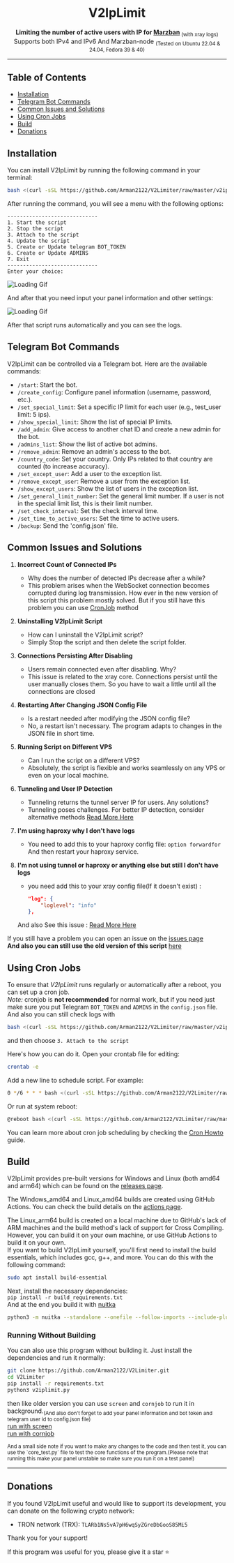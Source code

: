 <center>

# V2IpLimit

<b>Limiting the number of active users with IP for [Marzban](https://github.com/Gozargah/Marzban)</b><sub> (with xray logs)</sub><br>
Supports both IPv4 and IPv6 And Marzban-node
<sub>(Tested on Ubuntu 22.04 & 24.04, Fedora 39 & 40)</sub>

</center>

<hr>

## Table of Contents

- [Installation](#installation)
- [Telegram Bot Commands](#telegram-bot-commands)
- [Common Issues and Solutions](#common-issues-and-solutions)
- [Using Cron Jobs](#using-cron-jobs)
- [Build](#build)
- [Donations](#donations)

## Installation

You can install V2IpLimit by running the following command in your terminal:

```bash
bash <(curl -sSL https://github.com/Arman2122/V2Limiter/raw/master/v2iplimit.sh)
```

After running the command, you will see a menu with the following options:

```
-----------------------------
1. Start the script
2. Stop the script
3. Attach to the script
4. Update the script
5. Create or Update telegram BOT_TOKEN
6. Create or Update ADMINS
7. Exit
-----------------------------
Enter your choice:
```

![Loading Gif](readme_files/1.gif)

And after that you need input your panel information and other settings:

![Loading Gif](readme_files/1.png)

After that script runs automatically and you can see the logs.

## Telegram Bot Commands

V2IpLimit can be controlled via a Telegram bot. Here are the available commands:

- `/start`: Start the bot.
- `/create_config`: Configure panel information (username, password, etc.).
- `/set_special_limit`: Set a specific IP limit for each user (e.g., test_user limit: 5 ips).
- `/show_special_limit`: Show the list of special IP limits.
- `/add_admin`: Give access to another chat ID and create a new admin for the bot.
- `/admins_list`: Show the list of active bot admins.
- `/remove_admin`: Remove an admin's access to the bot.
- `/country_code`: Set your country. Only IPs related to that country are counted (to increase accuracy).
- `/set_except_user`: Add a user to the exception list.
- `/remove_except_user`: Remove a user from the exception list.
- `/show_except_users`: Show the list of users in the exception list.
- `/set_general_limit_number`: Set the general limit number. If a user is not in the special limit list, this is their limit number.
- `/set_check_interval`: Set the check interval time.
- `/set_time_to_active_users`: Set the time to active users.
- `/backup`: Send the 'config.json' file.

## Common Issues and Solutions

1.  **Incorrect Count of Connected IPs**

    - Why does the number of detected IPs decrease after a while?
    - This problem arises when the WebSocket connection becomes corrupted during log transmission. How ever in the new version of this script this problem mostly solved. But if you still have this problem you can use [CronJob](#using-cron-jobs) method

2.  **Uninstalling V2IpLimit Script**

    - How can I uninstall the V2IpLimit script?
    - Simply Stop the script and then delete the script folder.

3.  **Connections Persisting After Disabling**

    - Users remain connected even after disabling. Why?
    - This issue is related to the xray core. Connections persist until the user manually closes them. So you have to wait a little until all the connections are closed

4.  **Restarting After Changing JSON Config File**

    - Is a restart needed after modifying the JSON config file?
    - No, a restart isn't necessary. The program adapts to changes in the JSON file in short time.

5.  **Running Script on Different VPS**

    - Can I run the script on a different VPS?
    - Absolutely, the script is flexible and works seamlessly on any VPS or even on your local machine.

6.  **Tunneling and User IP Detection**

    - Tunneling returns the tunnel server IP for users. Any solutions?
    - Tunneling poses challenges. For better IP detection, consider alternative methods [Read More Here](https://github.com/Arman2122/V2Limiter/issues/3)

7.  **I'm using haproxy why I don't have logs**

    - You need to add this to your haproxy config file:
      `option forwardfor`
      And then restart your haproxy service.

8.  **I'm not using tunnel or haproxy or anything else but still I don't have logs**

    - you need add this to your xray config file(If it doesn't exist) :
      ```json
      "log": {
          "loglevel": "info"
      },
      ```

    And also See this issue : [Read More Here](https://github.com/Arman2122/V2Limiter/issues/32)

If you still have a problem you can open an issue on the [issues page](https://github.com/Arman2122/V2Limiter/issues)<br>
**And also you can still use the old version of this script** [here](https://github.com/Arman2122/V2Limiter/tree/old_version)

## Using Cron Jobs

To ensure that _V2IpLimit_ runs regularly or automatically after a reboot, you can set up a cron job.  
_Note:_ cronjob is **not recommended** for normal work, but if you need just make sure you put Telegram `BOT_TOKEN` and `ADMINS` in the `config.json` file. And also you can still check logs with

```bash
bash <(curl -sSL https://github.com/Arman2122/V2Limiter/raw/master/v2iplimit.sh)
```

and then choose `3. Attach to the script`<br>

Here's how you can do it. Open your crontab file for editing:

```bash
crontab -e
```

Add a new line to schedule script. For example:

```bash
0 */6 * * * bash <(curl -sSL https://github.com/Arman2122/V2Limiter/raw/master/v2iplimit.sh) stop && bash <(curl -sSL https://github.com/Arman2122/V2Limiter/raw/master/v2iplimit.sh) start
```

Or run at system reboot:

```bash
@reboot bash <(curl -sSL https://github.com/Arman2122/V2Limiter/raw/master/v2iplimit.sh) start
```

You can learn more about cron job scheduling by checking the [Cron Howto](https://help.ubuntu.com/community/CronHowto) guide.

## Build

V2IpLimit provides pre-built versions for Windows and Linux (both amd64 and arm64) which can be found on the [releases page](https://github.com/Arman2122/V2Limiter/releases).

The Windows_amd64 and Linux_amd64 builds are created using GitHub Actions. You can check the build details on the [actions page](https://github.com/Arman2122/V2Limiter/actions/).

The Linux_arm64 build is created on a local machine due to GitHub's lack of ARM machines and the build method's lack of support for Cross Compiling. However, you can build it on your own machine, or use GitHub Actions to build it on your own.<br>
If you want to build V2IpLimit yourself, you'll first need to install the build essentials, which includes gcc, g++, and more. You can do this with the following command:

```bash
sudo apt install build-essential
```

Next, install the necessary dependencies:<br>
`pip install -r build_requirements.txt`<br>
And at the end you build it with [nuitka](https://nuitka.net/)<br>

```bash
python3 -m nuitka --standalone --onefile --follow-imports --include-plugin-directory=utils --include-package=websockets,logging --python-flag="-OO" v2iplimit.py
```

### Running Without Building

You can also use this program without building it. Just install the dependencies and run it normally:

```bash
git clone https://github.com/Arman2122/V2Limiter.git
cd V2Limiter
pip install -r requirements.txt
python3 v2iplimit.py
```

then like older version you can use `screen` and `cornjob` to run it in background.<sub>(And also don't forget to add your panel information and bot token and telegram user id to config.json file)</sub><br>
[run with screen](https://github.com/Arman2122/V2Limiter/blob/old_version/Marzban/README.md#screen)<br>
[run with cornjob](https://github.com/Arman2122/V2Limiter/blob/old_version/Marzban/README.md#screen)<br>

<sub>
And a small side note if you want to make any changes to the code and then test it, you can use the `core_test.py` file to test the core functions of the program.(Please note that running this make your panel unstable so make sure you run it on a test panel)
</sub>

<hr>

## Donations

If you found V2IpLimit useful and would like to support its development, you can donate on the following crypto network:

- TRON network (TRX): `TLARb1Ns5vA7pH6wqSyZGreDbGooS85Mi5`

Thank you for your support!

If this program was useful for you, please give it a star ⭐
